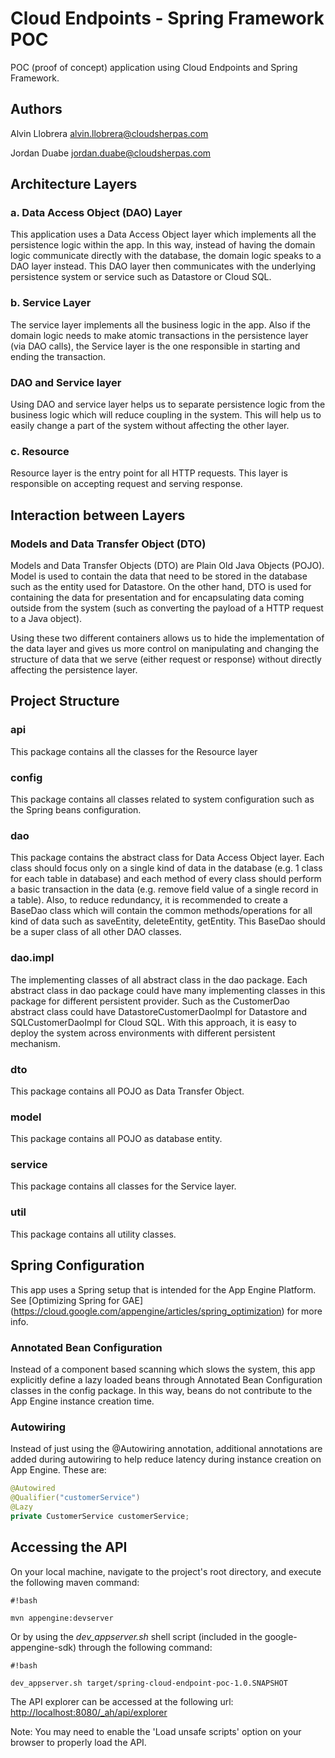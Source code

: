 Cloud Endpoints - Spring Framework POC
==================

POC (proof of concept) application using Cloud Endpoints and Spring Framework.

## Authors ##

Alvin Llobrera <alvin.llobrera@cloudsherpas.com>

Jordan Duabe <jordan.duabe@cloudsherpas.com>

## Architecture Layers ##
### a. Data Access Object (DAO) Layer ###

This application uses a Data Access Object layer which implements all the persistence logic 
within the app. In this way, instead of having the domain logic communicate directly with 
the database, the domain logic speaks to a DAO layer instead. This DAO layer then communicates 
with the underlying persistence system or service such as Datastore or Cloud SQL.

### b. Service Layer ###

The service layer implements all the business logic in the app. Also if the domain logic needs 
to make atomic transactions in the persistence layer (via DAO calls), the Service layer is the 
one responsible in starting and ending the transaction.

### DAO and Service layer ###

Using DAO and service layer helps us to separate persistence logic from the business logic which 
will reduce coupling in the system. This will help us to easily change a part of the system 
without affecting the other layer.

### c. Resource ###

Resource layer is the entry point for all HTTP requests. This layer is responsible on accepting 
request and serving response.


## Interaction between Layers ##

### Models and Data Transfer Object (DTO) ###

Models and Data Transfer Objects (DTO) are Plain Old Java Objects (POJO). Model is used to 
contain the data that need to be stored in the database such as the entity used for Datastore. 
On the other hand, DTO is used for containing the data for presentation and for encapsulating 
data coming outside from the system (such as converting the payload of a HTTP request to a 
Java object).

Using these two different containers allows us to hide the implementation of the data layer and 
gives us more control on manipulating and changing the structure of data that we serve (either 
request or response) without directly affecting the persistence layer.

## Project Structure ##

### api ###
This package contains all the classes for the Resource layer

### config ###
This package contains all classes related to system configuration such as the Spring beans configuration.

### dao ###
This package contains the abstract class for Data Access Object layer. Each class should focus only on a
single kind of data in the database (e.g. 1 class for each table in database) and each method of
every class should perform a basic transaction in the data (e.g. remove field value of a single 
record in a table).
Also, to reduce redundancy, it is recommended to create a BaseDao class which will contain the
common methods/operations for all kind of data such as saveEntity, deleteEntity, getEntity. This
BaseDao should be a super class of all other DAO classes.

### dao.impl ###
The implementing classes of all abstract class in the dao package. Each abstract class in dao package
could have many implementing classes in this package for different persistent provider. Such as the
CustomerDao abstract class could have DatastoreCustomerDaoImpl for Datastore and SQLCustomerDaoImpl
for Cloud SQL. With this approach, it is easy to deploy the system across environments with different
persistent mechanism.

### dto ###
This package contains all POJO as Data Transfer Object.

### model ###
This package contains all POJO as database entity.

### service ###
This package contains all classes for the Service layer.

### util ###
This package contains all utility classes.

## Spring Configuration ##
This app uses a Spring setup that is intended for the App Engine Platform. See [Optimizing Spring for GAE] 
(https://cloud.google.com/appengine/articles/spring_optimization) for more info. 

### Annotated Bean Configuration ###
Instead of a component based scanning which slows the system, this app explicitly define a lazy loaded beans 
through Annotated Bean Configuration classes in the config package. In this way, beans do not contribute to 
the App Engine instance creation time.

### Autowiring ###
Instead of just using the @Autowiring annotation, additional annotations are added during autowiring to help 
reduce latency during instance creation on App Engine. These are:
 
```java
@Autowired
@Qualifier("customerService")
@Lazy
private CustomerService customerService;
```

## Accessing the API ##

On your local machine, navigate to the project's root directory, and execute the
following maven command:

```
#!bash

mvn appengine:devserver
```

Or by using the *dev_appserver.sh* shell script (included in the google-appengine-sdk)
through the following command:

```
#!bash

dev_appserver.sh target/spring-cloud-endpoint-poc-1.0.SNAPSHOT
```

The API explorer can be accessed at the following url: [http://localhost:8080/_ah/api/explorer](http://localhost:8080/_ah/api/explorer)

Note: You may need to enable the 'Load unsafe scripts' option on your browser to
properly load the API.
